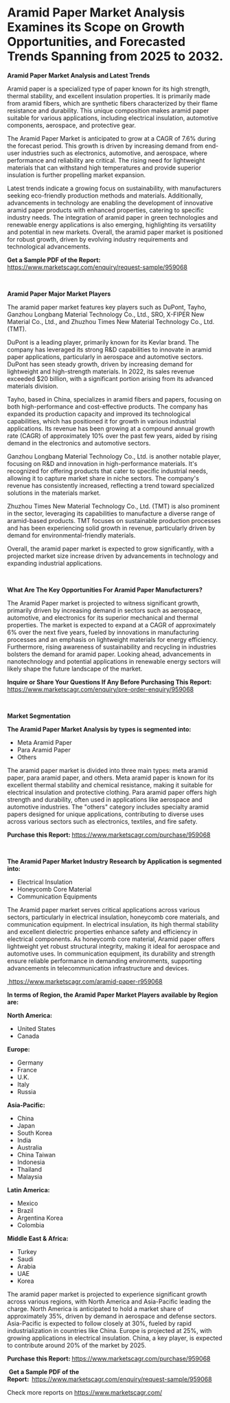 <p><h1>Aramid Paper Market Analysis Examines its Scope on Growth Opportunities, and Forecasted Trends Spanning from 2025 to 2032.</h1></p><p><strong>Aramid Paper Market Analysis and Latest Trends</strong></p>
<p><p>Aramid paper is a specialized type of paper known for its high strength, thermal stability, and excellent insulation properties. It is primarily made from aramid fibers, which are synthetic fibers characterized by their flame resistance and durability. This unique composition makes aramid paper suitable for various applications, including electrical insulation, automotive components, aerospace, and protective gear.</p><p>The Aramid Paper Market is anticipated to grow at a CAGR of 7.6% during the forecast period. This growth is driven by increasing demand from end-user industries such as electronics, automotive, and aerospace, where performance and reliability are critical. The rising need for lightweight materials that can withstand high temperatures and provide superior insulation is further propelling market expansion.</p><p>Latest trends indicate a growing focus on sustainability, with manufacturers seeking eco-friendly production methods and materials. Additionally, advancements in technology are enabling the development of innovative aramid paper products with enhanced properties, catering to specific industry needs. The integration of aramid paper in green technologies and renewable energy applications is also emerging, highlighting its versatility and potential in new markets. Overall, the aramid paper market is positioned for robust growth, driven by evolving industry requirements and technological advancements.</p></p>
<p><strong>Get a Sample PDF of the Report:&nbsp;</strong> <a href="https://www.marketscagr.com/enquiry/request-sample/959068?utm_campaign=2138&utm_medium=2&utm_source=Github&utm_content=ia&utm_term=31012025&utm_id=aramid-paper">https://www.marketscagr.com/enquiry/request-sample/959068</a></p>
<p>&nbsp;</p>
<p><strong>Aramid Paper Major Market Players</strong></p>
<p><p>The aramid paper market features key players such as DuPont, Tayho, Ganzhou Longbang Material Technology Co., Ltd., SRO, X-FIPER New Material Co., Ltd., and Zhuzhou Times New Material Technology Co., Ltd. (TMT). </p><p>DuPont is a leading player, primarily known for its Kevlar brand. The company has leveraged its strong R&D capabilities to innovate in aramid paper applications, particularly in aerospace and automotive sectors. DuPont has seen steady growth, driven by increasing demand for lightweight and high-strength materials. In 2022, its sales revenue exceeded $20 billion, with a significant portion arising from its advanced materials division.</p><p>Tayho, based in China, specializes in aramid fibers and papers, focusing on both high-performance and cost-effective products. The company has expanded its production capacity and improved its technological capabilities, which has positioned it for growth in various industrial applications. Its revenue has been growing at a compound annual growth rate (CAGR) of approximately 10% over the past few years, aided by rising demand in the electronics and automotive sectors.</p><p>Ganzhou Longbang Material Technology Co., Ltd. is another notable player, focusing on R&D and innovation in high-performance materials. It's recognized for offering products that cater to specific industrial needs, allowing it to capture market share in niche sectors. The company's revenue has consistently increased, reflecting a trend toward specialized solutions in the materials market.</p><p>Zhuzhou Times New Material Technology Co., Ltd. (TMT) is also prominent in the sector, leveraging its capabilities to manufacture a diverse range of aramid-based products. TMT focuses on sustainable production processes and has been experiencing solid growth in revenue, particularly driven by demand for environmental-friendly materials.</p><p>Overall, the aramid paper market is expected to grow significantly, with a projected market size increase driven by advancements in technology and expanding industrial applications.</p></p>
<p>&nbsp;</p>
<p><strong>What Are The Key Opportunities For Aramid Paper Manufacturers?</strong></p>
<p><p>The Aramid Paper market is projected to witness significant growth, primarily driven by increasing demand in sectors such as aerospace, automotive, and electronics for its superior mechanical and thermal properties. The market is expected to expand at a CAGR of approximately 6% over the next five years, fueled by innovations in manufacturing processes and an emphasis on lightweight materials for energy efficiency. Furthermore, rising awareness of sustainability and recycling in industries bolsters the demand for aramid paper. Looking ahead, advancements in nanotechnology and potential applications in renewable energy sectors will likely shape the future landscape of the market.</p></p>
<p><strong>Inquire or Share Your Questions If Any Before Purchasing This Report:</strong> <a href="https://www.marketscagr.com/enquiry/pre-order-enquiry/959068?utm_campaign=2138&utm_medium=2&utm_source=Github&utm_content=ia&utm_term=31012025&utm_id=aramid-paper">https://www.marketscagr.com/enquiry/pre-order-enquiry/959068</a></p>
<p>&nbsp;</p>
<p><strong>Market Segmentation</strong></p>
<p><strong>The Aramid Paper Market Analysis by types is segmented into:</strong></p>
<p><ul><li>Meta Aramid Paper</li><li>Para Aramid Paper</li><li>Others</li></ul></p>
<p><p>The aramid paper market is divided into three main types: meta aramid paper, para aramid paper, and others. Meta aramid paper is known for its excellent thermal stability and chemical resistance, making it suitable for electrical insulation and protective clothing. Para aramid paper offers high strength and durability, often used in applications like aerospace and automotive industries. The "others" category includes specialty aramid papers designed for unique applications, contributing to diverse uses across various sectors such as electronics, textiles, and fire safety.</p></p>
<p><strong>Purchase this Report:&nbsp;</strong><a href="https://www.marketscagr.com/purchase/959068?utm_campaign=2138&utm_medium=2&utm_source=Github&utm_content=ia&utm_term=31012025&utm_id=aramid-paper">https://www.marketscagr.com/purchase/959068</a></p>
<p>&nbsp;</p>
<p><strong>The Aramid Paper Market Industry Research by Application is segmented into:</strong></p>
<p><ul><li>Electrical Insulation</li><li>Honeycomb Core Material</li><li>Communication Equipments</li></ul></p>
<p><p>The Aramid paper market serves critical applications across various sectors, particularly in electrical insulation, honeycomb core materials, and communication equipment. In electrical insulation, its high thermal stability and excellent dielectric properties enhance safety and efficiency in electrical components. As honeycomb core material, Aramid paper offers lightweight yet robust structural integrity, making it ideal for aerospace and automotive uses. In communication equipment, its durability and strength ensure reliable performance in demanding environments, supporting advancements in telecommunication infrastructure and devices.</p></p>
<p><a href="https://www.marketscagr.com/aramid-paper-r959068?utm_campaign=2138&utm_medium=2&utm_source=Github&utm_content=ia&utm_term=31012025&utm_id=aramid-paper">&nbsp;https://www.marketscagr.com/aramid-paper-r959068</a></p>
<p><strong>In terms of Region, the Aramid Paper Market Players available by Region are:</strong></p>
<p>
    <p> <strong> North America: </strong>
        <ul>
            <li>United States</li>
            <li>Canada</li>
        </ul>
        </p> 
    <p> <strong> Europe: </strong>
        <ul>
            <li>Germany</li>
            <li>France</li>
            <li>U.K.</li>
            <li>Italy</li>
            <li>Russia</li>
        </ul>
        </p> 
    <p> <strong> Asia-Pacific: </strong>
        <ul>
            <li>China</li>
            <li>Japan</li>
            <li>South Korea</li>
            <li>India</li>
            <li>Australia</li>
            <li>China Taiwan</li>
            <li>Indonesia</li>
            <li>Thailand</li>
            <li>Malaysia</li>
        </ul>
        </p> 
    <p> <strong> Latin America: </strong>
        <ul>
            <li>Mexico</li>
            <li>Brazil</li>
            <li>Argentina Korea</li>
            <li>Colombia</li>
        </ul>
        </p> 
    <p> <strong> Middle East & Africa: </strong>
        <ul>
            <li>Turkey</li>
            <li>Saudi</li>
            <li>Arabia</li>
            <li>UAE</li>
            <li>Korea</li>
        </ul>
    </p>
    </p>
<p><p>The aramid paper market is projected to experience significant growth across various regions, with North America and Asia-Pacific leading the charge. North America is anticipated to hold a market share of approximately 35%, driven by demand in aerospace and defense sectors. Asia-Pacific is expected to follow closely at 30%, fueled by rapid industrialization in countries like China. Europe is projected at 25%, with growing applications in electrical insulation. China, a key player, is expected to contribute around 20% of the market by 2025.</p></p>
<p><strong>Purchase this Report: </strong><a href="https://www.marketscagr.com/purchase/959068?utm_campaign=2138&utm_medium=2&utm_source=Github&utm_content=ia&utm_term=31012025&utm_id=aramid-paper">https://www.marketscagr.com/purchase/959068</a></p>
<p>&nbsp;<strong>Get a Sample PDF of the Report:&nbsp;&nbsp;</strong><a href="https://www.marketscagr.com/enquiry/request-sample/959068?utm_campaign=2138&utm_medium=2&utm_source=Github&utm_content=ia&utm_term=31012025&utm_id=aramid-paper">https://www.marketscagr.com/enquiry/request-sample/959068</a></p>
<p><strong></strong></p>
<p>Check more reports on <a href="https://www.marketscagr.com/?utm_campaign=2138&utm_medium=2&utm_source=Github&utm_content=ia&utm_term=31012025&utm_id=aramid-paper">https://www.marketscagr.com/</a></p>